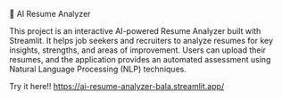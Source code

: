 📄 AI Resume Analyzer

This project is an interactive AI-powered Resume Analyzer built with Streamlit. It helps job seekers and recruiters to analyze resumes for key insights, strengths, and areas of improvement. Users can upload their resumes, and the application provides an automated assessment using Natural Language Processing (NLP) techniques.

Try it here!!  https://ai-resume-analyzer-bala.streamlit.app/
